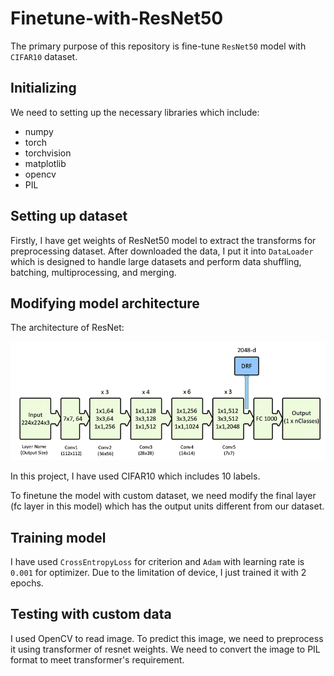 # Finetune-with-ResNet50
The primary purpose of this repository is fine-tune `ResNet50` model with `CIFAR10` dataset.

## Initializing

We need to setting up the necessary libraries which include:
- numpy
- torch
- torchvision
- matplotlib
- opencv
- PIL

## Setting up dataset

Firstly, I have get weights of ResNet50 model to extract the transforms for preprocessing dataset. After downloaded the data, I put it into `DataLoader` which is designed to handle large datasets and perform data shuffling, batching, multiprocessing, and merging.

## Modifying model architecture

The architecture of ResNet:

![ResNet-architecture](ResNet-50-architecture.png)  

In this project, I have used CIFAR10 which includes 10 labels.

To finetune the model with custom dataset, we need modify the final layer (fc layer in this model) which has the output units different from our dataset.

## Training model

I have used `CrossEntropyLoss` for criterion and `Adam` with learning rate is `0.001` for optimizer. Due to the limitation of device, I just trained it with 2 epochs.

## Testing with custom data

I used OpenCV to read image. To predict this image, we need to preprocess it using transformer of resnet weights. We need to convert the image to PIL format to meet transformer's requirement.